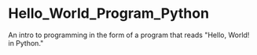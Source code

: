 # Hello_World_Program_Python
An intro to programming in the form of a program that reads "Hello, World! in Python."
